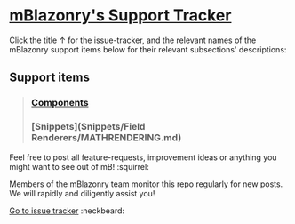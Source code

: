 # [mBlazonry's Support Tracker](https://github.com/aklef/mBlazonrySupport/issues) #

Click the title ↑ for the issue-tracker, and the relevant names of the mBlazonry support items below for their relevant subsections' descriptions: 

## Support items  ##

> ### [Components](Components/README.md) ###
> ### [Snippets](Snippets/Field Renderers/MATHRENDERING.md) ###


Feel free to post all feature-requests, improvement ideas or anything you might want to see out of mB! :squirrel:

Members of the mBlazonry team monitor this repo regularly for new posts. We will rapidly and diligently assist you!

[Go to issue tracker](https://github.com/aklef/mBlazonryComponentIssues/issues)  :neckbeard:




